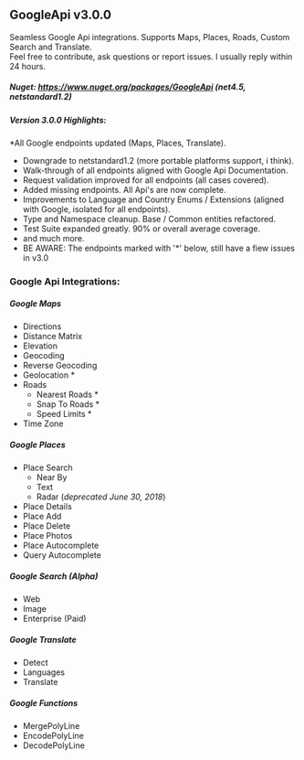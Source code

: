 ## GoogleApi v3.0.0
Seamless Google Api integrations.
Supports Maps, Places, Roads, Custom Search and Translate.  
Feel free to contribute, ask questions or report issues. I usually reply within 24 hours.

##### Nuget: https://www.nuget.org/packages/GoogleApi (net4.5, netstandard1.2)

##### Version 3.0.0 Highlights: 
*All Google endpoints updated (Maps, Places, Translate).
* Downgrade to netstandard1.2 (more portable platforms support, i think).
* Walk-through of all endpoints aligned with Google Api Documentation.
* Request validation improved for all endpoints (all cases covered).
* Added missing endpoints. All Api's are now complete.
* Improvements to Language and Country Enums / Extensions (aligned with Google, isolated for all endpoints).
* Type and Namespace cleanup. Base / Common entities refactored.
* Test Suite expanded greatly. 90% or overall average coverage.
* and much more.
* BE AWARE: The endpoints marked with '*' below, still have a fiew issues in v3.0


### Google Api Integrations:
##### Google Maps
  * Directions
  * Distance Matrix
  * Elevation
  * Geocoding
  * Reverse Geocoding
  * Geolocation *
  * Roads
    * Nearest Roads *
    * Snap To Roads *
    * Speed Limits *
  * Time Zone

##### Google Places
  * Place Search
    * Near By
	* Text
	* Radar (*deprecated June 30, 2018*)
  * Place Details
  * Place Add
  * Place Delete
  * Place Photos
  * Place Autocomplete
  * Query Autocomplete

##### Google Search (*Alpha*)
  * Web
  * Image
  * Enterprise (Paid)

##### Google Translate
  * Detect
  * Languages
  * Translate

##### Google Functions
  * MergePolyLine
  * EncodePolyLine
  * DecodePolyLine
